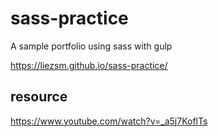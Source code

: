 # sass-practice

A sample portfolio using sass with gulp 

https://liezsm.github.io/sass-practice/


## resource
https://www.youtube.com/watch?v=_a5j7KoflTs
